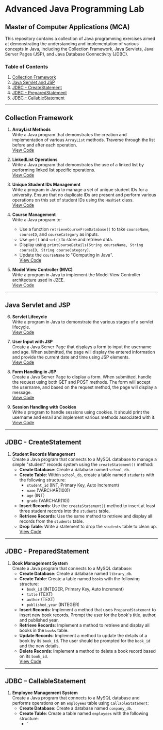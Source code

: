 # Advanced Java Programming Lab

## Master of Computer Applications (MCA)

This repository contains a collection of Java programming exercises aimed at demonstrating the understanding and implementation of various concepts in Java, including the Collection Framework, Java Servlets, Java Server Pages (JSP), and Java Database Connectivity (JDBC). 

### Table of Contents
1. [Collection Framework](#collection-framework)
2. [Java Servlet and JSP](#java-servlet-and-jsp)
3. [JDBC - CreateStatement](#jdbc---createstatement)
4. [JDBC - PreparedStatement](#jdbc---preparedstatement)
5. [JDBC - CallableStatement](#jdbc---callablestatement)

---

## Collection Framework

1. **ArrayList Methods**  
   Write a Java program that demonstrates the creation and implementation of various `ArrayList` methods. Traverse through the list before and after each operation.  
   [View Code](https://github.com/smartbooty69/MCA-2024-2026/blob/main/Semester%20I/Advance%20JAVA/Collection%20Framework/Prog01/prog01.java)

2. **LinkedList Operations**  
   Write a Java program that demonstrates the use of a linked list by performing linked list specific operations.  
   [View Code](path/to/LinkedListOperations.java)

3. **Unique Student IDs Management**  
   Write a program in Java to manage a set of unique student IDs for a university. Ensure that no duplicate IDs are present and perform various operations on this set of student IDs using the `HashSet` class.  
   [View Code](path/to/UniqueStudentIdsManagement.java)

4. **Course Management**  
   Write a Java program to:
   - Use a function `retrieveCourseFromDatabase()` to take `courseName`, `courseID`, and `courseCategory` as inputs.
   - Use `get()` and `set()` to store and retrieve data.
   - Display using `printCourseDetails(String courseName, String courseID, String courseCategory)`.
   - Update the `courseName` to "Computing in Java".  
   [View Code](path/to/CourseManagement.java)

5. **Model View Controller (MVC)**  
   Write a program in Java to implement the Model View Controller architecture used in J2EE.  
   [View Code](path/to/MVCExample.java)

---

## Java Servlet and JSP

6. **Servlet Lifecycle**  
   Write a program in Java to demonstrate the various stages of a servlet lifecycle.  
   [View Code](path/to/ServletLifecycle.java)

7. **User Input with JSP**  
   Create a Java Server Page that displays a form to input the username and age. When submitted, the page will display the entered information and provide the current date and time using JSP elements.  
   [View Code](path/to/UserInputJSP.jsp)

8. **Form Handling in JSP**  
   Create a Java Server Page to display a form. When submitted, handle the request using both GET and POST methods. The form will accept the username, and based on the request method, the page will display a message.  
   [View Code](path/to/FormHandlingJSP.jsp)

9. **Session Handling with Cookies**  
   Write a program to handle sessions using cookies. It should print the username and email and implement various methods associated with it.  
   [View Code](path/to/CookieSessionHandling.java)

---

## JDBC - CreateStatement

1. **Student Records Management**  
   Create a Java program that connects to a MySQL database to manage a simple "student" records system using the `createStatement()` method:
   - **Create Database**: Create a database named `school_db`.
   - **Create Table**: Within `school_db`, create a table named `students` with the following structure:
     - `student_id` (INT, Primary Key, Auto Increment)
     - `name` (VARCHAR(100))
     - `age` (INT)
     - `grade` (VARCHAR(10))
   - **Insert Records**: Use the `createStatement()` method to insert at least three student records into the `students` table.
   - **Retrieve Records**: Use the same method to retrieve and display all records from the `students` table.
   - **Drop Table**: Write a statement to drop the `students` table to clean up.  
   [View Code](path/to/StudentRecordsManagement.java)

---

## JDBC - PreparedStatement

1. **Book Management System**  
   Create a Java program that connects to a MySQL database:
   - **Create Database**: Create a database named `library_db`.
   - **Create Table**: Create a table named `books` with the following structure:
     - `book_id` (INTEGER, Primary Key, Auto Increment)
     - `title` (TEXT)
     - `author` (TEXT)
     - `published_year` (INTEGER)
   - **Insert Records**: Implement a method that uses `PreparedStatement` to insert new book records. Prompt the user for the book's title, author, and published year.
   - **Retrieve Records**: Implement a method to retrieve and display all books in the `books` table.
   - **Update Records**: Implement a method to update the details of a book by its `book_id`. The user should be prompted for the `book_id` and the new details.
   - **Delete Records**: Implement a method to delete a book record based on its `book_id`.  
   [View Code](path/to/BookManagementSystem.java)

---

## JDBC – CallableStatement

1. **Employee Management System**  
   Create a Java program that connects to a MySQL database and performs operations on an `employees` table using `CallableStatement`:
   - **Create Database**: Create a database named `company_db`.
   - **Create Table**: Create a table named `employees` with the following structure:
     - `
